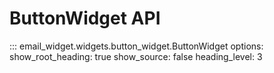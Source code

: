 # ButtonWidget API

::: email_widget.widgets.button_widget.ButtonWidget
    options:
        show_root_heading: true
        show_source: false
        heading_level: 3